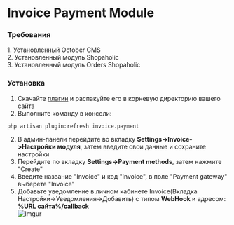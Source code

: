 <h1>Invoice Payment Module</h1>

<h3>Требования</h3>
1. Установленный October CMS<br>
2. Установленный модуль Shopaholic<br>
3. Установленный модуль Orders Shopaholic<br>

<h3>Установка</h3>

1. Скачайте [плагин](https://github.com/Invoice-LLC/Invoice.Module.OctoberCMS/archive/master.zip) и распакуйте его в корневую директорию вашего сайта
2. Выполните команду в консоли:
```shell script
php artisan plugin:refresh invoice.payment
```
2. В админ-панели перейдите во вкладку **Settings->Invoice->Настройки модуля**, затем введите свои данные и сохраните настройки
3. Перейдите по вкладку **Settings->Payment methods**, затем нажмите "Create"
4. Введите название "Invoice" и код "invoice", в поле "Payment gateway" выберете "Invoice"
5. Добавьте уведомление в личном кабинете Invoice(Вкладка Настройки->Уведомления->Добавить)
   с типом **WebHook** и адресом: **%URL сайта%/callback**<br>
   ![Imgur](https://imgur.com/lMmKhj1.png)
